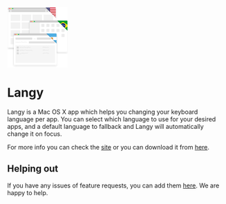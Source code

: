 ![](Langy/Assets/AppIcon.png)

# Langy

Langy is a Mac OS X app which helps you changing your keyboard language per app. You can select which language to use for your desired apps, and a default language to fallback and Langy will automatically change it on focus.


For more info you can check the [site](http://langyapp.github.io/) or you can download it from [here](https://langyupdates.herokuapp.com/Langy.zip).

## Helping out

If you have any issues of feature requests, you can add them [here](https://github.com/LangyApp/Langy/issues). We are happy to help.

